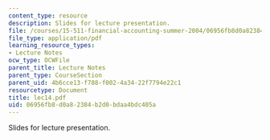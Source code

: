 ```yaml
---
content_type: resource
description: Slides for lecture presentation.
file: /courses/15-511-financial-accounting-summer-2004/06956fb8d0a82384b2d0bdaa4bdc405a_lec14.pdf
file_type: application/pdf
learning_resource_types:
- Lecture Notes
ocw_type: OCWFile
parent_title: Lecture Notes
parent_type: CourseSection
parent_uid: 4b6cce13-f788-f002-4a34-22f7794e22c1
resourcetype: Document
title: lec14.pdf
uid: 06956fb8-d0a8-2384-b2d0-bdaa4bdc405a
---
```

Slides for lecture presentation.

